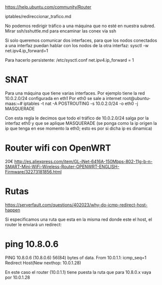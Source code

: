 https://help.ubuntu.com/community/Router

iptables/redireccionar_trafico.md


No podemos redirigir tráfico a una máquina que no esté en nuestra subred.
Mirar ssh/sshuttle.md para encaminar las conex via ssh


Si solo queremos comunicar dos interfaces, para que los nodos conectados a una interfaz puedan hablar con los nodos de la otra interfaz:
sysctl -w net.ipv4.ip_forward=1

Para hacerlo persistente:
/etc/sysctl.conf
net.ipv4.ip_forward = 1


# SNAT
Para una máquina que tiene varias interfaces.
Por ejemplo tiene la red 10.0.2.0/24 configurada en eth1
Por eth0 se sale a internet
root@ubuntu-maas:~# iptables -t nat -A POSTROUTING -s 10.0.2.0/24 -o eth0 -j MASQUERADE

Con esta regla le decimos que todo el tráfico de 10.0.2.0/24 salga por la interfaz eth0 y que se aplique MASQUERADE (se ponga como la ip origen la ip que tenga en ese momento la eth0; esto es por si dicha ip es dinamica)


# Router wifi con OpenWRT
20€
http://es.aliexpress.com/item/GL-iNet-6416A-150Mbps-802-11g-b-n-SMART-Mini-WiFi-Wireless-Router-OPENWRT-ENGLISH-Firmware/32273181856.html



# Rutas
https://serverfault.com/questions/402023/why-do-icmp-redirect-host-happen

Si especificamos una ruta que esta en la misma red donde este el host, el router le enviará un redirect:
# ping 10.8.0.6
PING 10.8.0.6 (10.8.0.6) 56(84) bytes of data.
From 10.0.1.1: icmp_seq=1 Redirect Host(New nexthop: 10.0.1.28)

En este caso el router (10.0.1.1) tiene puesta la ruta que para 10.8.0.x vaya por 10.0.1.28
